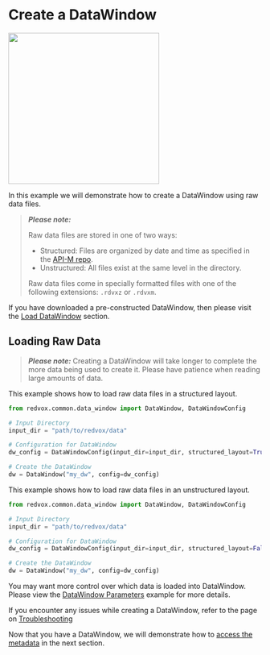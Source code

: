 # Create a DataWindow

<img src="../../img/dw_fc_dw.png" width="300px" />

In this example we will demonstrate how to create a DataWindow using raw data files.

> **_Please note:_**
> 
> Raw data files are stored in one of two ways:
> * Structured: Files are organized by date and time as specified in the
    [API-M repo](https://github.com/RedVoxInc/redvox-api-1000/blob/master/docs/standards/filenames_and_directory_structures.md#standard-directory-structure).
> * Unstructured: All files exist at the same level in the directory.
> 
> Raw data files come in specially formatted files with one of the following extensions: `.rdvxz` or `.rdvxm`.

If you have downloaded a pre-constructed DataWindow, then please visit the 
[Load DataWindow](00b_save_load_data_window.md#loading-a-pre-constructed-datawindow) section.

## Loading Raw Data

> **_Please note:_** Creating a DataWindow will take longer to complete the more data being used to create it.  Please 
> have patience when reading large amounts of data.

This example shows how to load raw data files in a structured layout.

```python
from redvox.common.data_window import DataWindow, DataWindowConfig

# Input Directory
input_dir = "path/to/redvox/data"

# Configuration for DataWindow
dw_config = DataWindowConfig(input_dir=input_dir, structured_layout=True)

# Create the DataWindow
dw = DataWindow("my_dw", config=dw_config)
```

This example shows how to load raw data files in an unstructured layout.

```python
from redvox.common.data_window import DataWindow, DataWindowConfig

# Input Directory
input_dir = "path/to/redvox/data"

# Configuration for DataWindow
dw_config = DataWindowConfig(input_dir=input_dir, structured_layout=False)

# Create the DataWindow
dw = DataWindow("my_dw", config=dw_config)
```

You may want more control over which data is loaded into DataWindow.  Please view the 
[DataWindow Parameters](00a_data_window_parameters.md) example for more details.

If you encounter any issues while creating a DataWindow, refer to the page on 
[Troubleshooting](troubleshooting.md)

Now that you have a DataWindow, we will demonstrate how to [access the metadata](01_data_window_metadata.md) in the 
next section.